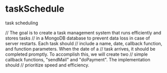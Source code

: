 # taskSchedule
task scheduling

// The goal is to create a task management system that runs efficiently and stores tasks 
// in a MongoDB database to prevent data loss in case of server restarts. Each task should 
// include a name, date, callback function, and function parameters. When the date of a 
// task arrives, it should be completed promptly. To accomplish this, we will create two 
// simple callback functions, "sendMail" and "doPayment". The implementation should 
// prioritize speed and efficiency.
